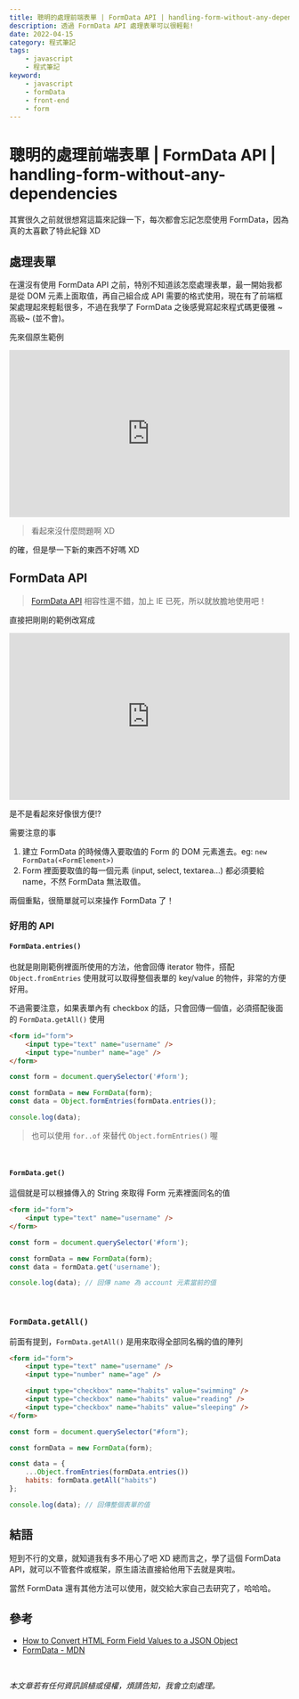 ```yaml
---
title: 聰明的處理前端表單 | FormData API | handling-form-without-any-dependencies
description: 透過 FormData API 處理表單可以很輕鬆!
date: 2022-04-15
category: 程式筆記
tags:
    - javascript
    - 程式筆記
keyword:
    - javascript
    - formData
    - front-end
    - form
---
```


# 聰明的處理前端表單 | FormData API | handling-form-without-any-dependencies

其實很久之前就很想寫這篇來記錄一下，每次都會忘記怎麼使用 FormData，因為真的太喜歡了特此紀錄 XD

## 處理表單

在還沒有使用 FormData API 之前，特別不知道該怎麼處理表單，最一開始我都是從 DOM 元素上面取值，再自己組合成 API 需要的格式使用，現在有了前端框架處理起來輕鬆很多，不過在我學了 FormData 之後感覺寫起來程式碼更優雅 ~高級~ (並不會)。

先來個原生範例

<iframe height="300" style="width: 100%;" scrolling="no" title="form" src="https://codepen.io/kevinshu/embed/preview/BaJGNgq?default-tab=result" frameborder="no" loading="lazy" allowtransparency="true" allowfullscreen="true">
  See the Pen <a href="https://codepen.io/kevinshu/pen/BaJGNgq">
  form</a> by kevinshu (<a href="https://codepen.io/kevinshu">@kevinshu</a>)
  on <a href="https://codepen.io">CodePen</a>.
</iframe>

> 看起來沒什麼問題啊 XD

的確，但是學一下新的東西不好嗎 XD

## FormData API

> [FormData API](https://developer.mozilla.org/en-US/docs/Web/API/FormData) 相容性還不錯，加上 IE 已死，所以就放膽地使用吧！

直接把剛剛的範例改寫成

<iframe height="300" style="width: 100%;" scrolling="no" title="form - formdata" src="https://codepen.io/kevinshu/embed/preview/MWrzaYw?default-tab=result" frameborder="no" loading="lazy" allowtransparency="true" allowfullscreen="true">
  See the Pen <a href="https://codepen.io/kevinshu/pen/MWrzaYw">
  form - formdata</a> by kevinshu (<a href="https://codepen.io/kevinshu">@kevinshu</a>)
  on <a href="https://codepen.io">CodePen</a>.
</iframe>

是不是看起來好像很方便!?

需要注意的事

1. 建立 FormData 的時候傳入要取值的 Form 的 DOM 元素進去。eg: `new FormData(<FormElement>)`
2. Form 裡面要取值的每一個元素 (input, select, textarea...) 都必須要給 name，不然 FormData 無法取值。

兩個重點，很簡單就可以來操作 FormData 了！

### 好用的 API

#### `FormData.entries()`

也就是剛剛範例裡面所使用的方法，他會回傳 iterator 物件，搭配 `Object.fromEntries` 使用就可以取得整個表單的 key/value 的物件，非常的方便好用。

不過需要注意，如果表單內有 checkbox 的話，只會回傳一個值，必須搭配後面的 `FormData.getAll()` 使用

```html
<form id="form">
    <input type="text" name="username" />
    <input type="number" name="age" />
</form>
```

```javascript
const form = document.querySelector('#form');

const formData = new FormData(form);
const data = Object.formEntries(formData.entries());

console.log(data);
```

> 也可以使用 `for..of` 來替代 `Object.formEntries()` 喔

<br>

#### `FormData.get()`

這個就是可以根據傳入的 String 來取得 Form 元素裡面同名的值

```html
<form id="form">
    <input type="text" name="username" />
</form>
```

```javascript
const form = document.querySelector('#form');

const formData = new FormData(form);
const data = formData.get('username');

console.log(data); // 回傳 name 為 account 元素當前的值
```

<br>

### `FormData.getAll()`

前面有提到，`FormData.getAll()` 是用來取得全部同名稱的值的陣列

```html
<form id="form">
    <input type="text" name="username" />
    <input type="number" name="age" />

    <input type="checkbox" name="habits" value="swimming" />
    <input type="checkbox" name="habits" value="reading" />
    <input type="checkbox" name="habits" value="sleeping" />
</form>
```

```javascript
const form = document.querySelector("#form");

const formData = new FormData(form);

const data = {
    ...Object.fromEntries(formData.entries())
    habits: formData.getAll("habits")
};

console.log(data); // 回傳整個表單的值
```

## 結語

短到不行的文章，就知道我有多不用心了吧 XD
總而言之，學了這個 FormData API，就可以不管套件或框架，原生語法直接給他用下去就是爽啦。

當然 FormData 還有其他方法可以使用，就交給大家自己去研究了，哈哈哈。

## 參考

-   [How to Convert HTML Form Field Values to a JSON Object](https://www.learnwithjason.dev/blog/get-form-values-as-json)
-   [FormData - MDN](https://developer.mozilla.org/en-US/docs/Web/API/FormData)

<br>

_本文章若有任何資訊誤植或侵權，煩請告知，我會立刻處理。_
